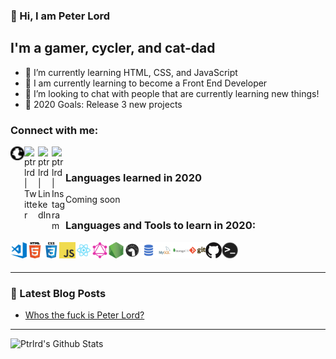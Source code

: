 ### 👋 Hi, I am Peter Lord

## I'm a gamer, cycler, and cat-dad
- 🔭 I’m currently learning HTML, CSS, and JavaScript
- 🌱 I am currently learning to become a Front End Developer
- 👯 I’m looking to chat with people that are currently learning new things!
- 🥅 2020 Goals: Release 3 new projects 

### Connect with me:

[<img align="left" alt="codeSTACKr.com" width="22px" src="https://raw.githubusercontent.com/iconic/open-iconic/master/svg/globe.svg" />][website]
[<img align="left" alt="ptrlrd | Twitter" width="22px" src="https://cdn.jsdelivr.net/npm/simple-icons@v3/icons/twitter.svg" />][twitter]
[<img align="left" alt="ptrlrd | LinkedIn" width="22px" src="https://cdn.jsdelivr.net/npm/simple-icons@v3/icons/linkedin.svg" />][linkedin]
[<img align="left" alt="ptrlrd | Instagram" width="22px" src="https://cdn.jsdelivr.net/npm/simple-icons@v3/icons/instagram.svg" />][instagram]

<br />

### Languages learned in 2020

Coming soon 

### Languages and Tools to learn in 2020:

<img align="left" alt="Visual Studio Code" width="26px" src="https://raw.githubusercontent.com/github/explore/80688e429a7d4ef2fca1e82350fe8e3517d3494d/topics/visual-studio-code/visual-studio-code.png" />
<img align="left" alt="HTML5" width="26px" src="https://raw.githubusercontent.com/github/explore/80688e429a7d4ef2fca1e82350fe8e3517d3494d/topics/html/html.png" />
<img align="left" alt="CSS3" width="26px" src="https://raw.githubusercontent.com/github/explore/80688e429a7d4ef2fca1e82350fe8e3517d3494d/topics/css/css.png" />
<img align="left" alt="JavaScript" width="26px" src="https://raw.githubusercontent.com/github/explore/80688e429a7d4ef2fca1e82350fe8e3517d3494d/topics/javascript/javascript.png" />
<img align="left" alt="React" width="26px" src="https://raw.githubusercontent.com/github/explore/80688e429a7d4ef2fca1e82350fe8e3517d3494d/topics/react/react.png" />
<img align="left" alt="GraphQL" width="26px" src="https://raw.githubusercontent.com/github/explore/80688e429a7d4ef2fca1e82350fe8e3517d3494d/topics/graphql/graphql.png" />
<img align="left" alt="Node.js" width="26px" src="https://raw.githubusercontent.com/github/explore/80688e429a7d4ef2fca1e82350fe8e3517d3494d/topics/nodejs/nodejs.png" />
<img align="left" alt="Deno" width="26px" src="https://raw.githubusercontent.com/github/explore/361e2821e2dea67711cde99c9c40ed357061cf27/topics/deno/deno.png" />
<img align="left" alt="SQL" width="26px" src="https://raw.githubusercontent.com/github/explore/80688e429a7d4ef2fca1e82350fe8e3517d3494d/topics/sql/sql.png" />
<img align="left" alt="MySQL" width="26px" src="https://raw.githubusercontent.com/github/explore/80688e429a7d4ef2fca1e82350fe8e3517d3494d/topics/mysql/mysql.png" />
<img align="left" alt="MongoDB" width="26px" src="https://raw.githubusercontent.com/github/explore/80688e429a7d4ef2fca1e82350fe8e3517d3494d/topics/mongodb/mongodb.png" />
<img align="left" alt="Git" width="26px" src="https://raw.githubusercontent.com/github/explore/80688e429a7d4ef2fca1e82350fe8e3517d3494d/topics/git/git.png" />
<img align="left" alt="GitHub" width="26px" src="https://raw.githubusercontent.com/github/explore/78df643247d429f6cc873026c0622819ad797942/topics/github/github.png" />
<img align="left" alt="HTML5" width="26px" src="https://raw.githubusercontent.com/github/explore/80688e429a7d4ef2fca1e82350fe8e3517d3494d/topics/terminal/terminal.png" />



<br />
<br />

---

### 📕 Latest Blog Posts
<!-- BLOG-POST-LIST:START -->
- [Whos the fuck is Peter Lord?](https://medium.com/@ptrlrd/who-the-fuck-is-peter-c1bee7f23866)
<!-- BLOG-POST-LIST:END -->

---

<img align="left" alt="Ptrlrd's Github Stats" src="https://github-readme-stats.codestackr.vercel.app/api?username=ptrlrd&show_icons=true&hide_border=true" />

[website]: https://ptrlrd.com
[twitter]: https://twitter.com/ptrlrd
[instagram]: https://instagram.com/ptrlrd
[linkedin]: https://linkedin.com/in/ptrlrd
